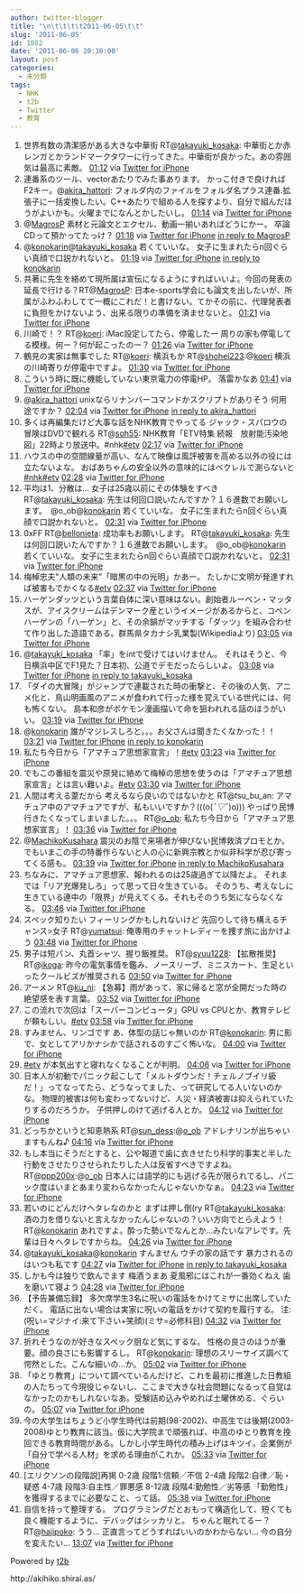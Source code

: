 ```yaml
---
author: twitter-blogger
title: "\n\t\t\t\t2011-06-05\t\t"
slug: '2011-06-05'
id: 1082
date: '2011-06-06 20:30:00'
layout: post
categories:
  - 未分類
tags:
  - NHK
  - t2b
  - Twitter
  - 教育
---
```


<div xmlns:georss="http://www.georss.org/georss">

1.  <span><span>世界有数の清潔感がある大きな中華街 RT@[takayuki_kosaka](http://twitter.com/takayuki_kosaka "takayuki_kosaka"): 中華街とか赤レンガとかランドマークタワーに行ってきた。中華街が良かった。あの雰囲気は最高に素敵。</span> <span>[<span>01:12</span>](http://twitter.com/o_ob/status/77347151553896448) <span>via [Twitter for iPhone](http://twitter.com/#!/download/iphone)</span></span></span>
2.  <span><span>連番系のツール、vectorあたりでみた事あります。 かっこ付きで良ければF2キー。@[akira_hattori](http://twitter.com/akira_hattori "akira_hattori"): フォルダ内のファイルをフォルダ名プラス連番.拡張子に一括変換したい。C++あたりで組める人を探すより、自分で組んだほうがよいかも。火曜までになんとかしたいし。</span> <span>[<span>01:14</span>](http://twitter.com/o_ob/status/77347675955142656) <span>via [Twitter for iPhone](http://twitter.com/#!/download/iphone)</span></span></span>
3.  <span><span>@[MagrosP](http://twitter.com/MagrosP "MagrosP") 素材と元論文とエクセル、動画一揃いあればどうにかー。 卒論CDって預かってたっけ？</span> <span>[<span>01:18</span>](http://twitter.com/o_ob/status/77348592070828032) <span>via [Twitter for iPhone](http://twitter.com/#!/download/iphone)</span> [in reply to MagrosP](http://twitter.com/MagrosP/status/77331083817005056)</span></span>
4.  <span><span>@[konokarin](http://twitter.com/konokarin "konokarin")@[takayuki_kosaka](http://twitter.com/takayuki_kosaka "takayuki_kosaka") 若くていいな。 女子に生まれたらn回ぐらい真顔で口説かれないと。</span> <span>[<span>01:19</span>](http://twitter.com/o_ob/status/77348896128516096) <span>via [Twitter for iPhone](http://twitter.com/#!/download/iphone)</span> [in reply to konokarin](http://twitter.com/konokarin/status/77330580517294080)</span></span>
5.  <span><span>共著に先生を絡めて現所属は宣伝になるようにすればいいよ。今回の発表の延長で行ける？RT@[MagrosP](http://twitter.com/MagrosP "MagrosP"): 日本e-sports学会にも論文を出したいが、所属がふわふわしてて一概にこれだ！と書けない。てかその前に、代理発表者に負担をかけないよう、出来る限りの準備を済ませないと。</span> <span>[<span>01:21</span>](http://twitter.com/o_ob/status/77349366662303744) <span>via [Twitter for iPhone](http://twitter.com/#!/download/iphone)</span></span></span>
6.  <span><span>川崎で！？ RT@[koeri](http://twitter.com/koeri "koeri"): iMac設定してたら、停電したー 周りの家も停電してる模様。何ー？何が起こったのー？</span> <span>[<span>01:26</span>](http://twitter.com/o_ob/status/77350456921296896) <span>via [Twitter for iPhone](http://twitter.com/#!/download/iphone)</span></span></span>
7.  <span><span>鶴見の実家は無事でした RT@[koeri](http://twitter.com/koeri "koeri"): 横浜もか RT@[shohei223](http://twitter.com/shohei223 "shohei223"):@[koeri](http://twitter.com/koeri "koeri") 横浜の川崎寄りが停電中ですよ。</span> <span>[<span>01:30</span>](http://twitter.com/o_ob/status/77351685395193856) <span>via [Twitter for iPhone](http://twitter.com/#!/download/iphone)</span></span></span>
8.  <span><span>こういう時に既に機能していない東京電力の停電HP。 落雷かなあ</span> <span>[<span>01:41</span>](http://twitter.com/o_ob/status/77354242939162624) <span>via [Twitter for iPhone](http://twitter.com/#!/download/iphone)</span></span></span>
9.  <span><span>@[akira_hattori](http://twitter.com/akira_hattori "akira_hattori") unixならリナンバーコマンドかスクリプトがありそう 何用途ですか？</span> <span>[<span>02:04</span>](http://twitter.com/o_ob/status/77360040473919489) <span>via [Twitter for iPhone](http://twitter.com/#!/download/iphone)</span> [in reply to akira_hattori](http://twitter.com/akira_hattori/status/77359648990179329)</span></span>
10.  <span><span>多くは再編集だけど大事な話をNHK教育でやってる ジャック・スパロウの冒険はDVDで観れる RT@[soh55](http://twitter.com/soh55 "soh55"): NHK教育「ETV特集 続報　放射能汚染地図」22時より放送中。#nhk[#etv](http://twitter.com/search?q=%23etv "#etv")</span> <span>[<span>02:17</span>](http://twitter.com/o_ob/status/77363479325065216) <span>via [Twitter for iPhone](http://twitter.com/#!/download/iphone)</span></span></span>
11.  <span><span>ハウスの中の空間線量が高い、なんて映像は風評被害を高める以外の役には立たないよな。 おばあちゃんの安全以外の意味的にはベクレルで測らないと[#nhk](http://twitter.com/search?q=%23nhk "#nhk")[#etv](http://twitter.com/search?q=%23etv "#etv")</span> <span>[<span>02:28</span>](http://twitter.com/o_ob/status/77366249662840832) <span>via [Twitter for iPhone](http://twitter.com/#!/download/iphone)</span></span></span>
12.  <span><span>平均は1、分散は... 女子は25歳以前にその体験をすべき RT@[takayuki_kosaka](http://twitter.com/takayuki_kosaka "takayuki_kosaka"): 先生は何回口説いたんですか？１６進数でお願いします。　@o_ob@[konokarin](http://twitter.com/konokarin "konokarin") 若くていいな。 女子に生まれたらn回ぐらい真顔で口説かれないと。</span> <span>[<span>02:31</span>](http://twitter.com/o_ob/status/77366841055522816) <span>via [Twitter for iPhone](http://twitter.com/#!/download/iphone)</span></span></span>
13.  <span><span>0xFF RT@[bellonieta](http://twitter.com/bellonieta "bellonieta"): 成功率もお願いします。 RT@[takayuki_kosaka](http://twitter.com/takayuki_kosaka "takayuki_kosaka"): 先生は何回口説いたんですか？１６進数でお願いします。　@o_ob@[konokarin](http://twitter.com/konokarin "konokarin") 若くていいな。 女子に生まれたらn回ぐらい真顔で口説かれないと。</span> <span>[<span>02:31</span>](http://twitter.com/o_ob/status/77367057494188032) <span>via [Twitter for iPhone](http://twitter.com/#!/download/iphone)</span></span></span>
14.  <span><span>梅棹忠夫"人類の未来"「暗黒の中の光明」かあー。 たしかに文明が発達すれば被害もでかくなる[#etv](http://twitter.com/search?q=%23etv "#etv")</span> <span>[<span>02:37</span>](http://twitter.com/o_ob/status/77368348576448512) <span>via [Twitter for iPhone](http://twitter.com/#!/download/iphone)</span></span></span>
15.  <span><span>ハーゲンダッツという言葉自体に深い意味はない。創始者ルーベン・マッタスが、アイスクリームはデンマーク産というイメージがあるからと、コペンハーゲンの「ハーゲン」と、その余韻がマッチする「ダッツ」を組み合わせて作り出した造語である。群馬県タカナシ乳業製(Wikipediaより)</span> <span>[<span>03:05</span>](http://twitter.com/o_ob/status/77375566923300864) <span>via [Twitter for iPhone](http://twitter.com/#!/download/iphone)</span></span></span>
16.  <span><span>@[takayuki_kosaka](http://twitter.com/takayuki_kosaka "takayuki_kosaka") 「率」をintで受けてはいけません。 それはそうと、今日横浜中区でF1見た？日本初、公道でデモだったらしいよ。</span> <span>[<span>03:08</span>](http://twitter.com/o_ob/status/77376221511548928) <span>via [Twitter for iPhone](http://twitter.com/#!/download/iphone)</span> [in reply to takayuki_kosaka](http://twitter.com/takayuki_kosaka/status/77372502128590849)</span></span>
17.  <span><span>「ダイの大冒険」がジャンプで連載された時の衝撃と、その後の人気、アニメ化と、鳥山明画風のアニメが食われて行った様を覚えている世代には、何も怖くない。 島本和彦がポケモン漫画描いて命を狙われれる話のほうがいい。</span> <span>[<span>03:19</span>](http://twitter.com/o_ob/status/77378990230351872) <span>via [Twitter for iPhone](http://twitter.com/#!/download/iphone)</span></span></span>
18.  <span><span>@[konokarin](http://twitter.com/konokarin "konokarin") 誰がマジレスしろと。。。お父さんは聞きたくなかった！！</span> <span>[<span>03:21</span>](http://twitter.com/o_ob/status/77379396058628096) <span>via [Twitter for iPhone](http://twitter.com/#!/download/iphone)</span> [in reply to konokarin](http://twitter.com/konokarin/status/77376574097338368)</span></span>
19.  <span><span>私たち今日から「アマチュア思想家宣言」！[#etv](http://twitter.com/search?q=%23etv "#etv")</span> <span>[<span>03:23</span>](http://twitter.com/o_ob/status/77380120234561536) <span>via [Twitter for iPhone](http://twitter.com/#!/download/iphone)</span></span></span>
20.  <span><span>でもこの番組を震災や原発に絡めて梅棹の思想を使うのは「アマチュア思想家宣言」とは言い難いよ。[#etv](http://twitter.com/search?q=%23etv "#etv")</span> <span>[<span>03:30</span>](http://twitter.com/o_ob/status/77381868244303873) <span>via [Twitter for iPhone](http://twitter.com/#!/download/iphone)</span></span></span>
21.  <span><span>人間は考える葦だから 考えるなら良いのではないかと RT@tsu_bu_an: アマチュア中のアマチュアですが、私もいいですか？(((o(*ﾟ▽ﾟ*)o))) やっぱり民博行きたくなってしまいました。。。 RT@[o_ob](http://twitter.com/o_ob "o_ob"): 私たち今日から「アマチュア思想家宣言」！</span> <span>[<span>03:36</span>](http://twitter.com/o_ob/status/77383180302303234) <span>via [Twitter for iPhone](http://twitter.com/#!/download/iphone)</span></span></span>
22.  <span><span>@[MachikoKusahara](http://twitter.com/MachikoKusahara "MachikoKusahara") 震災のお陰で来場者が伸びない民博救済プロモとか。 でもいまこの手の特番作らないと人の心に新興宗教とか似非科学が忍び寄ってくる感も。</span> <span>[<span>03:39</span>](http://twitter.com/o_ob/status/77384058329513986) <span>via [Twitter for iPhone](http://twitter.com/#!/download/iphone)</span> [in reply to MachikoKusahara](http://twitter.com/MachikoKusahara/status/77381201698099200)</span></span>
23.  <span><span>ちなみに、アマチュア思想家、報われるのは25歳過ぎて以降だよ。 それまでは「リア充爆発しろ」って思って日々生きている。 そのうち、考えなしに生きている連中の「限界」が見えてくる。それもそのうち気にならなくなる。</span> <span>[<span>03:46</span>](http://twitter.com/o_ob/status/77385743273705472) <span>via [Twitter for iPhone](http://twitter.com/#!/download/iphone)</span></span></span>
24.  <span><span>スペック知りたい フィーリングかもしれないけど 先回りして待ち構えるチャンス>女子 RT@[yumatsui](http://twitter.com/yumatsui "yumatsui"): 俺専用のチャットレディーを捜す旅に出かけよう</span> <span>[<span>03:48</span>](http://twitter.com/o_ob/status/77386235970195456) <span>via [Twitter for iPhone](http://twitter.com/#!/download/iphone)</span></span></span>
25.  <span><span>男子は短パン、丸首シャツ、握り飯推奨。 RT@[syuu1228](http://twitter.com/syuu1228 "syuu1228"): 【拡散推奨】RT@[ikoga](http://twitter.com/ikoga "ikoga"): 昨今の電気事情を鑑み、ノースリーブ、ミニスカート、生足といったクールビズが推奨される</span> <span>[<span>03:50</span>](http://twitter.com/o_ob/status/77386926688190464) <span>via [Twitter for iPhone](http://twitter.com/#!/download/iphone)</span></span></span>
26.  <span><span>アーメン RT@[ku_ni](http://twitter.com/ku_ni "ku_ni"): 【急募】雨があって、家に帰ると窓が全開だった時の絶望感を表す言葉。</span> <span>[<span>03:52</span>](http://twitter.com/o_ob/status/77387436547784704) <span>via [Twitter for iPhone](http://twitter.com/#!/download/iphone)</span></span></span>
27.  <span><span>この流れで次回は「スーパーコンピュータ」GPU vs CPUとか、教育テレビが頼もしい。[#etv](http://twitter.com/search?q=%23etv "#etv")</span> <span>[<span>03:58</span>](http://twitter.com/o_ob/status/77388839907360768) <span>via [Twitter for iPhone](http://twitter.com/#!/download/iphone)</span></span></span>
28.  <span><span>すみません、リンゴです あ、体型の話じゃ無いのか RT@[konokarin](http://twitter.com/konokarin "konokarin"): 男に影で、女としてアリかナシかで話されるのすごく怖いな。</span> <span>[<span>04:00</span>](http://twitter.com/o_ob/status/77389371199852544) <span>via [Twitter for iPhone](http://twitter.com/#!/download/iphone)</span></span></span>
29.  <span><span>[#etv](http://twitter.com/search?q=%23etv "#etv") が本気出すと寝れなくなることが判明。</span> <span>[<span>04:06</span>](http://twitter.com/o_ob/status/77390802787119105) <span>via [Twitter for iPhone](http://twitter.com/#!/download/iphone)</span></span></span>
30.  <span><span>日本人が初動でパニック起こして「メルトダウンだ！チェルノブイリ級だ！」ってなってたら、どうなってました、って研究してる人いないのかな。 物理的被害は何も変わってないけど、人災・経済被害は抑えられていたりするのだろうか。 子供押しのけて逃げる人とか。</span> <span>[<span>04:12</span>](http://twitter.com/o_ob/status/77392473965592576) <span>via [Twitter for iPhone](http://twitter.com/#!/download/iphone)</span></span></span>
31.  <span><span>どっちかというと知恵熱系 RT@[sun_dess](http://twitter.com/sun_dess "sun_dess"):@[o_ob](http://twitter.com/o_ob "o_ob") アドレナリンが出ちゃいますもんね♪</span> <span>[<span>04:16</span>](http://twitter.com/o_ob/status/77393248045367296) <span>via [Twitter for iPhone](http://twitter.com/#!/download/iphone)</span></span></span>
32.  <span><span>もし本当にそうだとすると、公や報道で歯に衣きせたり科学的事実と半した行動をさせたりさせられたりした人は反省すべきですよね。 RT@[ppp200x](http://twitter.com/ppp200x "ppp200x"):@[o_ob](http://twitter.com/o_ob "o_ob") 日本人には語学的にも逃げる先が限られてるし、パニック度はいまとあまり変わらなかったんじゃないかなぁ。</span> <span>[<span>04:23</span>](http://twitter.com/o_ob/status/77395245070946305) <span>via [Twitter for iPhone](http://twitter.com/#!/download/iphone)</span></span></span>
33.  <span><span>若いのにどんだけヘタレなのかと まずは押し倒(ry RT@[takayuki_kosaka](http://twitter.com/takayuki_kosaka "takayuki_kosaka"): 酒の力を借りないと言えなかったんじゃないの？いい方向でとらえよう！ RT@[konokarin](http://twitter.com/konokarin "konokarin") あれですよ。酔った勢いでなんとか…みたいなアレです。先輩は日々ヘタレですからね。</span> <span>[<span>04:26</span>](http://twitter.com/o_ob/status/77395889316052992) <span>via [Twitter for iPhone](http://twitter.com/#!/download/iphone)</span></span></span>
34.  <span><span>@[takayuki_kosaka](http://twitter.com/takayuki_kosaka "takayuki_kosaka")@[konokarin](http://twitter.com/konokarin "konokarin") すんません ウチの家の話です 暴力されるのはいつも私です</span> <span>[<span>04:27</span>](http://twitter.com/o_ob/status/77396041258905601) <span>via [Twitter for iPhone](http://twitter.com/#!/download/iphone)</span> [in reply to takayuki_kosaka](http://twitter.com/takayuki_kosaka/status/77393740569915392)</span></span>
35.  <span><span>しかも今は独りで飲んでます 梅酒うまあ 夏風邪にはこれが一番効くねえ 歯を磨いて寝よう</span> <span>[<span>04:28</span>](http://twitter.com/o_ob/status/77396455328972800) <span>via [Twitter for iPhone](http://twitter.com/#!/download/iphone)</span></span></span>
36.  <span><span>【予告兼備忘録】 多欠席学生3名に呪いの電話をかけてミサに出席していただく。 電話に出ない場合は実家に呪いの電話をかけて契約を履行する。 注:(呪い=マジナイ:来て下さい+笑顔)(ミサ=必修科目)</span> <span>[<span>04:32</span>](http://twitter.com/o_ob/status/77397436854837248) <span>via [Twitter for iPhone](http://twitter.com/#!/download/iphone)</span></span></span>
37.  <span><span>折れそうなのが好きなスペック厨など気にするな。 性格の良さのほうが重要。顔の良さにも影響するし。 RT@[konokarin](http://twitter.com/konokarin "konokarin"): 理想のスリーサイズ調べて愕然とした。こんな細いの…か。</span> <span>[<span>05:02</span>](http://twitter.com/o_ob/status/77405009318391808) <span>via [Twitter for iPhone](http://twitter.com/#!/download/iphone)</span></span></span>
38.  <span><span>「ゆとり教育」について調べているんだけど、これを最初に推進した日教組の人たちって今現役じゃないし、ここまで大きな社会問題になるって自覚はなかったのかもしれないなあ。受験詰め込みやめれば土曜休める、ぐらいの。</span> <span>[<span>05:07</span>](http://twitter.com/o_ob/status/77406198965612544) <span>via [Twitter for iPhone](http://twitter.com/#!/download/iphone)</span></span></span>
39.  <span><span>今の大学生はちょうど小学生時代は前期(98-2002)、中高生では後期(2003-2008)ゆとり教育に該当。仮に大学院まで頑張れば、中高のゆとり教育を挽回できる教育時間がある。しかし小学生時代の積み上げはキツイ。企業側が「自分で学べる人材」を求める理由がこれか。</span> <span>[<span>05:33</span>](http://twitter.com/o_ob/status/77412667358314496) <span>via [Twitter for iPhone](http://twitter.com/#!/download/iphone)</span></span></span>
40.  <span><span>[エリクソンの段階説]再掲 0-2歳 段階1:信頼／不信 2-4歳 段階2:自律／恥・疑惑 4-7歳 段階3:自主性／罪悪感 8-12歳 段階4:勤勉性／劣等感 「勤勉性」を獲得するまでに必要なこと、って話。</span> <span>[<span>05:38</span>](http://twitter.com/o_ob/status/77414051717709824) <span>via [Twitter for iPhone](http://twitter.com/#!/download/iphone)</span></span></span>
41.  <span><span>自信を持って整理する。 プログラミングだとおもって構造化して、短くても良く機能するように、デバッグはシッカリと。 ちゃんと眠れてるー？ RT@[hajipoko](http://twitter.com/hajipoko "hajipoko"): うう… 正直言ってどうすればいいのかわからない… 今の自分を変えたい…</span> <span>[<span>13:07</span>](http://twitter.com/o_ob/status/77526912083312640) <span>via [Twitter for iPhone](http://twitter.com/#!/download/iphone)</span></span></span>

</div>

Powered by [t2b](http://t2b.utilz.jp/)

<div>http://akihiko.shirai.as/</div>